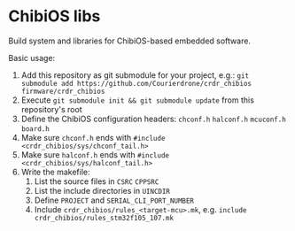 ChibiOS libs
============

Build system and libraries for ChibiOS-based embedded software.

Basic usage:

1. Add this repository as git submodule for your project, e.g.: `git submodule add https://github.com/Courierdrone/crdr_chibios firmware/crdr_chibios`
2. Execute `git submodule init && git submodule update` from this repository's root
3. Define the ChibiOS configuration headers: `chconf.h` `halconf.h` `mcuconf.h` `board.h`
4. Make sure `chconf.h` ends with `#include <crdr_chibios/sys/chconf_tail.h>`
5. Make sure `halconf.h` ends with `#include <crdr_chibios/sys/halconf_tail.h>`
6. Write the makefile:
    1. List the source files in `CSRC` `CPPSRC`
    2. List the include directories in `UINCDIR`
    3. Define `PROJECT` and `SERIAL_CLI_PORT_NUMBER`
    4. Include `crdr_chibios/rules_<target-mcu>.mk`, e.g. `include crdr_chibios/rules_stm32f105_107.mk`
